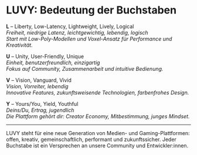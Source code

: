 # LUVY: Bedeutung der Buchstaben

**L** – Liberty, Low-Latency, Lightweight, Lively, Logical  
*Freiheit, niedrige Latenz, leichtgewichtig, lebendig, logisch*  
_Start mit Low-Poly-Modellen und Voxel-Ansatz für Performance und Kreativität._

**U** – Unity, User-Friendly, Unique  
*Einheit, benutzerfreundlich, einzigartig*  
_Fokus auf Community, Zusammenarbeit und intuitive Bedienung._

**V** – Vision, Vanguard, Vivid  
*Vision, Vorreiter, lebendig*  
_Innovative Features, zukunftsweisende Technologien, farbenfrohes Design._

**Y** – Yours/You, Yield, Youthful  
*Deins/Du, Ertrag, jugendlich*  
_Die Plattform gehört dir: Creator Economy, Mitbestimmung, junges Mindset._

---

LUVY steht für eine neue Generation von Medien- und Gaming-Plattformen: offen, kreativ, gemeinschaftlich, performant und zukunftssicher. Jeder Buchstabe ist ein Versprechen an unsere Community und Entwickler:innen. 